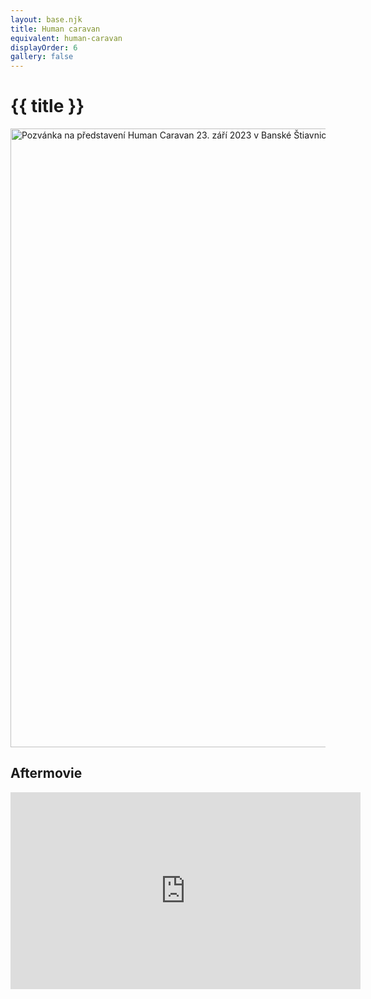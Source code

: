 ```yaml
---
layout: base.njk
title: Human caravan
equivalent: human-caravan
displayOrder: 6
gallery: false
---
```


# {{ title }}

<img src="/img/human-caravan.jpg" alt="Pozvánka na představení Human Caravan 23. září 2023 v Banské Štiavnici" width="700" height="990">

## Aftermovie

<iframe width="560" height="315" src="https://www.youtube.com/embed/-ytKNl4xSfU?si=h9TSMuLh7wzw6LBz" title="YouTube video player" frameborder="0" allow="accelerometer; autoplay; clipboard-write; encrypted-media; gyroscope; picture-in-picture; web-share" allowfullscreen></iframe>
